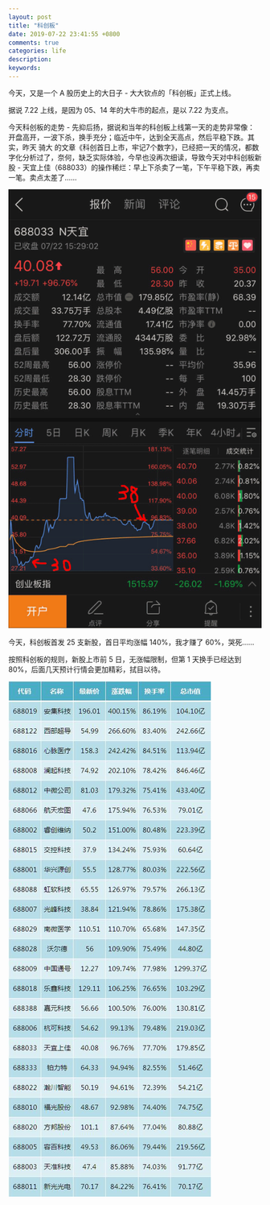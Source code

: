 ```yaml
---
layout: post
title: "科创板"
date: 2019-07-22 23:41:55 +0800
comments: true
categories: life
description: 
keywords: 
---
```

今天，又是一个 A 股历史上的大日子 - 大大钦点的「科创板」正式上线。

据说 7.22 上线，是因为 05、14 年的大牛市的起点，是以 7.22 为支点。

今天科创板的走势 - 先抑后扬，据说和当年的科创板上线第一天的走势非常像：开盘高开，一波下杀，换手充分；临近中午，达到全天高点，然后平稳下跌。其实，昨天 骑大 的文章《科创首日上市，牢记7个数字》，已经把一天的情况，都数字化分析过了，奈何，缺乏实际体验，今早也没再次细读，导致今天对中科创板新股 - 天宜上佳（688033）的操作稀烂：早上下杀卖了一笔，下午平稳下跌，再卖一笔。卖点太差了……

![688033-situation](/images/2019-07-22-kechuangban/688033-situation.png)

今天，科创板首发 25 支新股，首日平均涨幅 140%，我才赚了 60%，哭死……

按照科创板的规则，新股上市前 5 日，无涨幅限制，但第 1 天换手已经达到 80%，后面几天预计行情会更加精彩，拭目以待。

![kechuangban-zhangfu](/images/2019-07-22-kechuangban/kechuangban-zhangfu.jpg)